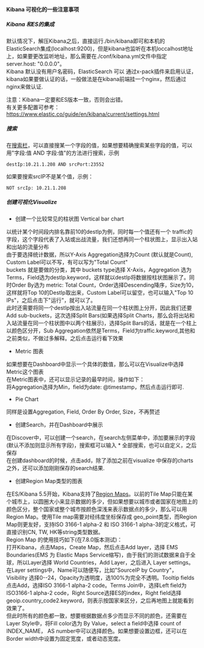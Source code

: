 #### Kibana 可视化的一些注意事项

##### Kibana 和ES的集成

默认情况下，解压Kibana之后，直接运行./bin/kibana即可和本机的 ElasticSearch集成(localhost:9200)，但是kibana也监听在本机loccalhost地址上，如果要更改监听地址，那么需要在./conf/kibana.yml文件中指定 server.host: "0.0.0.0"。  
Kibana 默认没有用户名密码，ElasticSearch 可以 通过x-pack插件来启用认证，kibana如果要做认证的话，一般做法是在kibana前端挂一个nginx，然后通过nginx来做认证.  

注意：Kibana一定要和ES版本一致，否则会出错。  
有关更多配置可参考：https://www.elastic.co/guide/en/kibana/current/settings.html

##### 搜索
在[搜索栏](https://www.elastic.co/guide/en/beats/packetbeat/current/kibana-queries-filters.html)，可以直接搜某一个字段的值，如果想要精确搜索某些字段的值，可以用"字段:值 AND 字段:值"的方法进行搜索，示例  
```
destIp:10.21.1.208 AND srcPort:23552
```

如果要搜索srcIP不是某个值，示例：  
```
NOT srcIp: 10.21.1.208
```

##### 创建可视化Visualize

* 创建一个比较常见的柱状图 Vertical bar chart

以统计某个时间段内排名靠前10的destIp为例，同时每一个值还有一个 traffic的字段，这个字段代表了入站或出战流量，我们还想再同一个柱状图上，显示出入站和出站的流量分布  
由于要选择统计数据，所以Y-Axis Aggregation选择为Count (默认就是Count), Custom Label可以不写，有可以写为"Total Count"  
buckets 就是要做的分类，其中 buckets type选择 X-Axis，Aggregation 选为 Terms，Field选为destIp.keyword，这样就以destIp将数据按柱状图展示了。同时Order By选为 metric: Total Count，Order选择Descending降序，Size为10，这样就将Top 10的DestIp取出来，Custom Label可以留空，也可以输入"Top 10 IPs"，之后点击下"运行"，就可以了。  
此时还需要将同一个destIp按出入站流量在同一个柱状图上分开，因此我们还要Add sub-buckets，这次选择Split Bars(如果选择Split Charts，那么会将出站和入站流量在同一个柱状图中以两个柱展示)，选择Split Bars的话，就是在一个柱上以颜色区分开，Sub Aggregation依然是Terms，Field为traffic.keyword,其他和之前类似，不做过多解释。之后点击运行看下效果

* Metric 图表

如果想要在Dashboard中显示一个具体的数值，那么可以在Visualize中选择Metric这个图表  
在Metric图表中，还可以显示记录的最早时间，操作如下：  
将Aggregation选择为Min，field为date: @timestamp，然后点击运行即可.

* Pie Chart

同样是设置Aggregation, Field, Order By Order, Size，不再赘述

* 创建Search，并在Dashboard中展示
  
在Discover中，可以创建一个search，在search左侧菜单中，添加要展示的字段(默认不添加则显示所有字段)，搜索框可以输入 * 全部搜索，也可以自定义，之后保存  
在创建dashboard的时候，点击add，除了添加之前在visualize 中保存的charts之外，还可以添加刚刚保存的search结果.


* 创建Region Map类型的图表

在ES/Kibana 5.5开始，Kibana支持了[Region Maps](https://www.elastic.co/cn/blog/region-maps-gauge-kibana)。以前的Tile Map只能在某个城市上，以圆圈大小来显示数据的多少，但如果想要以城市或者国家在地图上的颜色区分，整个国家或整个城市按颜色深浅来表示数据点的多少，那么可以用Region Map。使用Tile map需要对经纬度坐标保存成 geo_point类型，而Region Map则更友好，支持ISO 3166-1 alpha-2 和 ISO 3166-1 alpha-3的定义格式，可直接识别CN, TW, HK等string类型数据。   
Region Map 的使用技巧如下(在7.8.0版本测试)：  
打开Kibana，点击Maps，Create Map，然后点击Add layer，选择 EMS Boundaries(EMS  为 Elastic Maps Service缩写)，由于我们的测试数据来自于全球，所以Layer选择 World Countries，Add Layer，之后进入 Layer settings。  
在Layer settings中，Name可以随便写，比如"SourceIP by Country"， Visibility 选择0--24，Opacity为透明度，选100%为完全不透明。Tooltip fields点击Add，选择ISO 3166-1 alpha-2 code。Terms Join中，选择Left field为 ISO3166-1 alpha-2 code，Right Source选择ES的index，Right field选择geoip.country_code2.keyword，则表示按国家来区分，之后再地图上就能看到效果了。   
但此时所有的颜色都一致，想要根据数据点多少而显示不同的颜色，还需要在Layer Style中，将Fill color选为 By Value，select a field中选择 count of INDEX_NAME， AS number中可以选择颜色。如果想要设置边框，还可以在Border width中设置为固定宽度，或者动态宽度。


[^_^]:
    还未按照下面的blog测试:https://www.cnblogs.com/sanduzxcvbnm/p/12841986.html